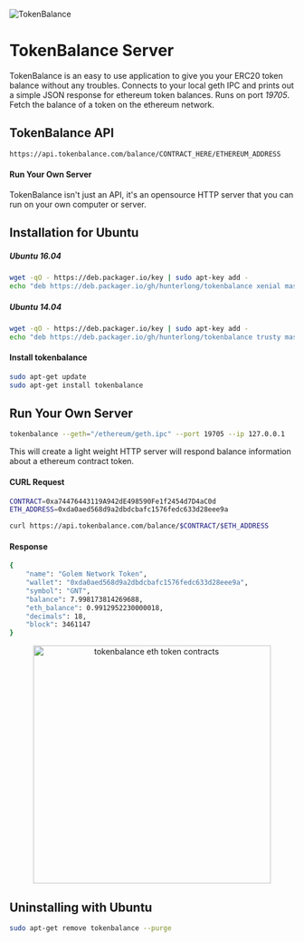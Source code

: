 ![TokenBalance](http://i.imgur.com/43Blvht.jpg)

# TokenBalance Server
TokenBalance is an easy to use application to give you your ERC20 token balance without any troubles.
Connects to your local geth IPC and prints out a simple JSON response for ethereum token balances. Runs on port *19705*. Fetch the balance of a token on the ethereum network.

## TokenBalance API
```bash
https://api.tokenbalance.com/balance/CONTRACT_HERE/ETHEREUM_ADDRESS
```

#### Run Your Own Server
TokenBalance isn't just an API, it's an opensource HTTP server that you can run on your own computer or server.

## Installation for Ubuntu
##### Ubuntu 16.04
```bash
wget -qO - https://deb.packager.io/key | sudo apt-key add -
echo "deb https://deb.packager.io/gh/hunterlong/tokenbalance xenial master" | sudo tee /etc/apt/sources.list.d/tokenbalance.list
```
##### Ubuntu 14.04
```bash
wget -qO - https://deb.packager.io/key | sudo apt-key add -
echo "deb https://deb.packager.io/gh/hunterlong/tokenbalance trusty master" | sudo tee /etc/apt/sources.list.d/tokenbalance.list
```

#### Install tokenbalance
```bash
sudo apt-get update
sudo apt-get install tokenbalance
```

## Run Your Own Server
```bash
tokenbalance --geth="/ethereum/geth.ipc" --port 19705 --ip 127.0.0.1
```
This will create a light weight HTTP server will respond balance information about a ethereum contract token.

#### CURL Request
```bash
CONTRACT=0xa74476443119A942dE498590Fe1f2454d7D4aC0d
ETH_ADDRESS=0xda0aed568d9a2dbdcbafc1576fedc633d28eee9a

curl https://api.tokenbalance.com/balance/$CONTRACT/$ETH_ADDRESS
```

#### Response
```bash
{
    "name": "Golem Network Token",
    "wallet": "0xda0aed568d9a2dbdcbafc1576fedc633d28eee9a",
    "symbol": "GNT",
    "balance": 7.998173814269688,
    "eth_balance": 0.9912952230000018,
    "decimals": 18,
    "block": 3461147
}
```

<p align="center">
  <img width="420" src="https://github.com/hunterlong/tokenbalance.com/blob/master/images/website.png?raw=true" alt="tokenbalance eth token contracts"/>
</p>

## Uninstalling with Ubuntu
```bash
sudo apt-get remove tokenbalance --purge
```